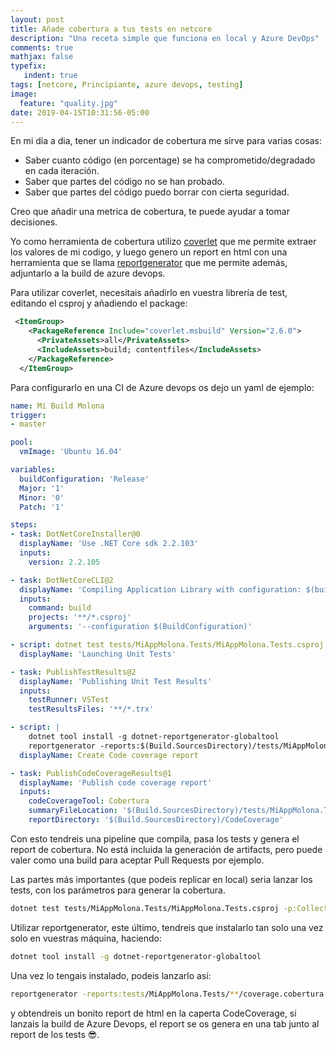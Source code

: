 ```yaml
---
layout: post
title: Añade cobertura a tus tests en netcore
description: "Una receta simple que funciona en local y Azure DevOps"
comments: true
mathjax: false
typefix:
   indent: true
tags: [netcore, Principiante, azure devops, testing]
image:
  feature: "quality.jpg"
date: 2019-04-15T10:31:56-05:00
---
```

En mi día a dia, tener un indicador de cobertura me sirve para varias cosas:

- Saber cuanto código (en porcentage) se ha comprometido/degradado en cada iteración.
- Saber que partes del código no se han probado.
- Saber que partes del código puedo borrar con cierta seguridad.

Creo que añadir una metrica de cobertura, te puede ayudar a tomar decisiones.

Yo como herramienta de cobertura utilizo [coverlet](https://github.com/tonerdo/coverlet) que me permite extraer los valores de mi codigo, y luego genero un report en html con una herramienta que se llama [reportgenerator](https://github.com/danielpalme/ReportGenerator) que me permite además, adjuntarlo a la build de azure devops.

Para utilizar coverlet, necesitais añadirlo en vuestra librería de test, editando el csproj y añadiendo el package:

```xml
 <ItemGroup>
    <PackageReference Include="coverlet.msbuild" Version="2.6.0">
      <PrivateAssets>all</PrivateAssets>
      <IncludeAssets>build; contentfiles</IncludeAssets>
    </PackageReference>
  </ItemGroup>
```

Para configurarlo en una CI de Azure devops os dejo un yaml de ejemplo:

```yml
name: Mi Build Molona
trigger:
- master

pool:
  vmImage: 'Ubuntu 16.04'

variables:
  buildConfiguration: 'Release'
  Major: '1'
  Minor: '0'
  Patch: '1'

steps:
- task: DotNetCoreInstaller@0
  displayName: 'Use .NET Core sdk 2.2.103'
  inputs:
    version: 2.2.105

- task: DotNetCoreCLI@2
  displayName: 'Compiling Application Library with configuration: $(buildConfiguration)'
  inputs:
    command: build
    projects: '**/*.csproj'
    arguments: '--configuration $(BuildConfiguration)'

- script: dotnet test tests/MiAppMolona.Tests/MiAppMolona.Tests.csproj -p:CollectCoverage=true -p:CoverletOutputFormat=cobertura -p:Exclude=[xunit.*]* --logger trx
  displayName: 'Launching Unit Tests'

- task: PublishTestResults@2
  displayName: 'Publishing Unit Test Results'
  inputs:
    testRunner: VSTest
    testResultsFiles: '**/*.trx'

- script: |
    dotnet tool install -g dotnet-reportgenerator-globaltool
    reportgenerator -reports:$(Build.SourcesDirectory)/tests/MiAppMolona.Tests/**/coverage.cobertura.xml -targetdir:$(Build.SourcesDirectory)/CodeCoverage -reporttypes:HtmlInline_AzurePipelines
  displayName: Create Code coverage report

- task: PublishCodeCoverageResults@1
  displayName: 'Publish code coverage report'
  inputs:
    codeCoverageTool: Cobertura
    summaryFileLocation: '$(Build.SourcesDirectory)/tests/MiAppMolona.Tests/**/coverage.cobertura.xml'
    reportDirectory: '$(Build.SourcesDirectory)/CodeCoverage'
```

Con esto tendreis una pipeline que compila, pasa los tests y genera el report de cobertura. No está incluida la generación de artifacts, pero puede valer como una build para aceptar Pull Requests por ejemplo.

Las partes más importantes (que podeis replicar en local) seria lanzar los tests, con los parámetros para generar la cobertura.

```bash
dotnet test tests/MiAppMolona.Tests/MiAppMolona.Tests.csproj -p:CollectCoverage=true -p:CoverletOutputFormat=cobertura -p:Exclude=[xunit.*]* --logger trx
```

Utilizar reportgenerator, este último, tendreis que instalarlo tan solo una vez solo en vuestras máquina, haciendo:

```bash
dotnet tool install -g dotnet-reportgenerator-globaltool
```

Una vez lo tengais instalado, podeis lanzarlo así:

```bash
reportgenerator -reports:tests/MiAppMolona.Tests/**/coverage.cobertura.xml -targetdir:./CodeCoverage -reporttypes:HtmlInline_AzurePipelines
```

y obtendreis un bonito report de html en la caperta CodeCoverage, si lanzais la build de Azure Devops, el report se os genera en una tab junto al report de los tests 😎.
